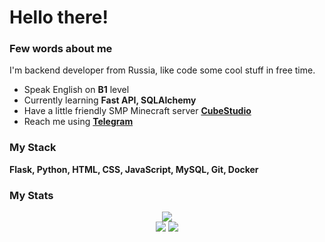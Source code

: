 <div id="header" align="center">
  <h1 align="left">Hello there!</h1>
  <a href="https://t.me/fadegor05">
  <!--<img src="https://img.shields.io/badge/-telegram-red?color=white&logo=telegram&logoColor=black" alt="Telegram Badge"/>-->
  </a>
</div>
<div id="about_me">
  <h3>Few words about me</h3>
  I'm backend developer from Russia, like code some cool stuff in free time.
  <ul>
  <li>Speak English on <b>B1</b> level</li>
  <li>Currently learning <b>Fast API, SQLAlchemy</b></li>
  <li>Have a little friendly SMP Minecraft server <b><a href="https://fadegor05.github.io/CubeStudio">CubeStudio</a></b></li>
  <li>Reach me using <b><a href="https://t.me/fadegor05">Telegram</a></b></li>
  
</ul>
</div>
<div id="languages_and_tools">
  <h3>My Stack</h3>
  <b>Flask, Python, HTML, CSS, JavaScript, MySQL, Git, Docker</b>
</div>
<div id="stats">
  <h3>My Stats</h3>
  <div align="center">
  <img src="http://github-profile-summary-cards.vercel.app/api/cards/profile-details?username=fadegor05&theme=github_dark">
  </div>
  <div align="center">
  <img src="http://github-profile-summary-cards.vercel.app/api/cards/most-commit-language?username=fadegor05&theme=github_dark">
  <img src="http://github-profile-summary-cards.vercel.app/api/cards/stats?username=fadegor05&theme=github_dark">
  </div>
</div>
